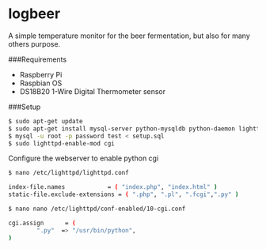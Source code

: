 logbeer
=======

A simple temperature monitor for the beer fermentation, but also for many others purpose.

###Requirements

* Raspberry Pi
* Raspbian OS
* DS18B20 1-Wire Digital Thermometer sensor


###Setup

```sh
$ sudo apt-get update
$ sudo apt-get install mysql-server python-mysqldb python-daemon lighttpd
$ mysql -u root -p password test < setup.sql
$ sudo lighttpd-enable-mod cgi
```
Configure the webserver to enable python cgi

```sh
$ nano /etc/lighttpd/lighttpd.conf
```

```sh 
index-file.names            = ( "index.php", "index.html" )
static-file.exclude-extensions = ( ".php", ".pl", ".fcgi",".py" )
```

```sh                
$ nano nano /etc/lighttpd/conf-enabled/10-cgi.conf  
```

```sh 
cgi.assign      = (
        ".py"  => "/usr/bin/python",
)
```
